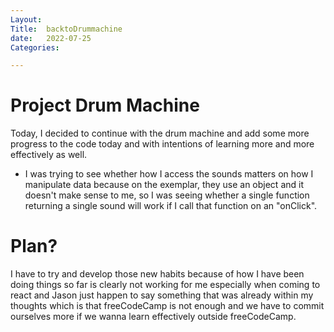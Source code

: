 ```yaml
---
Layout:
Title:  backtoDrummachine
date:   2022-07-25
Categories:

---
```


# Project Drum Machine
Today, I decided to continue with the drum machine and add some more progress to the code today and with intentions of learning more and more effectively as well.
- I was trying to see whether how I access the sounds matters on how I manipulate data because on the exemplar, they use an object and it doesn't make sense to me, so I was seeing whether a single function returning a single sound will work if I call that function on an "onClick".

# Plan?
I have to try and develop those new habits because of how I have been doing things so far is clearly not working for me especially when coming to react and Jason just happen to say something that was already within my thoughts which is that freeCodeCamp is not enough and we have to commit ourselves more if we wanna learn effectively outside freeCodeCamp.